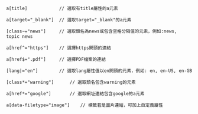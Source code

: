 ```
a[title]			// 選取有title屬性的a元素
```

```
a[target="_blank"]	// 選取target="_blank"的a元素
```

```
[class~="news"]		// 選取類名為news或包含空格分隔值的元素，例如:news, topic news
```

```
a[href^="https"]	// 選擇https開頭的連結
```

```
a[href$=".pdf"]		// 選擇PDF檔案的連結
```

```
[lang|="en"]		// 選取lang屬性值以en開頭的元素，例如: en, en-US, en-GB
```

```
[class*="warning"]		// 選取類名包含warning的元素
```

```
a[href*="google"]		// 選取網址連結包含google的a元素
```

```
a[data-filetype="image"]	// 標籤若是圖片連結，可加上自定義屬性
```